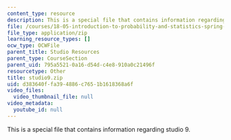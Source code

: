 ```yaml
---
content_type: resource
description: This is a special file that contains information regarding studio 9.
file: /courses/18-05-introduction-to-probability-and-statistics-spring-2014/d383640ffa394886c7651b1618368a6f_studio9.zip
file_type: application/zip
learning_resource_types: []
ocw_type: OCWFile
parent_title: Studio Resources
parent_type: CourseSection
parent_uid: 795a5521-0a16-d54d-c4e8-910a0c21496f
resourcetype: Other
title: studio9.zip
uid: d383640f-fa39-4886-c765-1b1618368a6f
video_files:
  video_thumbnail_file: null
video_metadata:
  youtube_id: null
---
```

This is a special file that contains information regarding studio 9.


